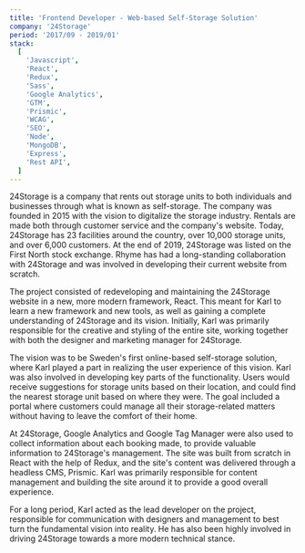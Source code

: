 ```yaml
---
title: 'Frontend Developer - Web-based Self-Storage Solution'
company: '24Storage'
period: '2017/09 - 2019/01'
stack:
  [
    'Javascript',
    'React',
    'Redux',
    'Sass',
    'Google Analytics',
    'GTM',
    'Prismic',
    'WCAG',
    'SEO',
    'Node',
    'MongoDB',
    'Express',
    'Rest API',
  ]
---
```


24Storage is a company that rents out storage units to both individuals and businesses through what is known as self-storage. The company was founded in 2015 with the vision to digitalize the storage industry. Rentals are made both through customer service and the company's website. Today, 24Storage has 23 facilities around the country, over 10,000 storage units, and over 6,000 customers. At the end of 2019, 24Storage was listed on the First North stock exchange. Rhyme has had a long-standing collaboration with 24Storage and was involved in developing their current website from scratch.

The project consisted of redeveloping and maintaining the 24Storage website in a new, more modern framework, React. This meant for Karl to learn a new framework and new tools, as well as gaining a complete understanding of 24Storage and its vision. Initially, Karl was primarily responsible for the creative and styling of the entire site, working together with both the designer and marketing manager for 24Storage.

The vision was to be Sweden's first online-based self-storage solution, where Karl played a part in realizing the user experience of this vision. Karl was also involved in developing key parts of the functionality. Users would receive suggestions for storage units based on their location, and could find the nearest storage unit based on where they were. The goal included a portal where customers could manage all their storage-related matters without having to leave the comfort of their home.

At 24Storage, Google Analytics and Google Tag Manager were also used to collect information about each booking made, to provide valuable information to 24Storage's management.
The site was built from scratch in React with the help of Redux, and the site's content was delivered through a headless CMS, Prismic. Karl was primarily responsible for content management and building the site around it to provide a good overall experience.

For a long period, Karl acted as the lead developer on the project, responsible for communication with designers and management to best turn the fundamental vision into reality. He has also been highly involved in driving 24Storage towards a more modern technical stance.